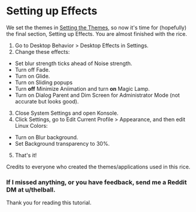 # Setting up Effects

We set the themes in [Setting the Themes,](./sthemes.md) so now it's time for (hopefully) the final section, Setting up Effects. You are almost finished with the rice.

1. Go to Desktop Behavior > Desktop Effects in Settings.
2. Change these effects:
  - Set blur strength ticks ahead of Noise strength.
  - Turn off Fade.
  - Turn on Glide.
  - Turn on Sliding popups
  - Turn **off** Minimize Aniimation and turn **on** Magic Lamp.
  - Turn on Dialog Parent and Dim Screen for Administrator Mode (not accurate but looks good).
3. Close System Settings and open Konsole.
4. Click Settings, go to Edit Current Profile > Appearance, and then edit Linux Colors:
  - Turn on Blur background.
  - Set Background transparency to 30%.
5. That's it!

Credits to everyone who created the themes/applications used in this rice.
### If I missed anything, or you have feedback, send me a Reddit DM at u/thelball.

Thank you for reading this tutorial.